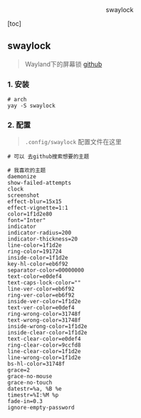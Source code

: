 <center>swaylock</center>





[toc]





## swaylock

> Wayland下的屏幕锁 [github](https://github.com/swaywm/swaylock)





### 1. 安装

```shell
# arch
yay -S swaylock
```







### 2. 配置

> `.config/swaylock` 配置文件在这里

```shell
# 可以 去github搜索想要的主题
```

```shell
# 我喜欢的主题
daemonize
show-failed-attempts
clock
screenshot
effect-blur=15x15
effect-vignette=1:1
color=1f1d2e80
font="Inter"
indicator
indicator-radius=200
indicator-thickness=20
line-color=1f1d2e
ring-color=191724
inside-color=1f1d2e
key-hl-color=eb6f92
separator-color=00000000
text-color=e0def4
text-caps-lock-color=""
line-ver-color=eb6f92
ring-ver-color=eb6f92
inside-ver-color=1f1d2e
text-ver-color=e0def4
ring-wrong-color=31748f
text-wrong-color=31748f
inside-wrong-color=1f1d2e
inside-clear-color=1f1d2e
text-clear-color=e0def4
ring-clear-color=9ccfd8
line-clear-color=1f1d2e
line-wrong-color=1f1d2e
bs-hl-color=31748f
grace=2
grace-no-mouse
grace-no-touch
datestr=%a, %B %e
timestr=%I:%M %p
fade-in=0.3
ignore-empty-password
```

